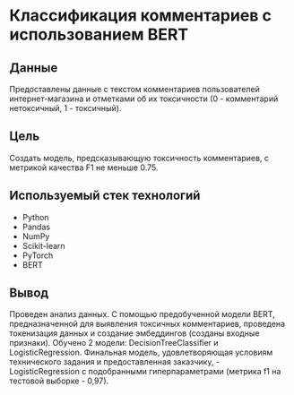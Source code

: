 # Классификация комментариев с использованием BERT

## Данные
Предоставлены данные с текстом комментариев пользователей интернет-магазина и отметками об их токсичности (0 - комментарий нетоксичный, 1 - токсичный).

## Цель
Создать модель, предсказывающую токсичность комментариев, с метрикой качества F1 не меньше 0.75.

## Используемый стек технологий
* Python 
* Pandas
* NumPy
* Scikit-learn
* PyTorch
* BERT

## Вывод
Проведен анализ данных. С помощью предобученной модели BERT, предназначенной для выявления токсичных комментариев, проведена токенизация данных и создание эмбеддингов (созданы входные признаки). Обучено 2 модели: DecisionTreeClassifier и LogisticRegression. Финальная модель, удовлетворяющая условиям технического задания и предоставленная заказчику, - LogisticRegression с подобранными гиперпараметрами (метрика f1 на тестовой выборке - 0,97).
